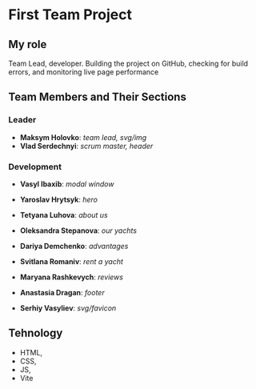# First Team Project

## My role

Team Lead, developer. Building the project on GitHub, checking for build errors,
and monitoring live page performance

## Team Members and Their Sections

### Leader

- **Maksym Holovko**: _team lead, svg/img_
- **Vlad Serdechnyi**: _scrum master, header_

### Development

- **Vasyl Ibaxib**: _modal window_

- **Yaroslav Hrytsyk**: _hero_

- **Tetyana Luhova**: _about us_

- **Oleksandra Stepanova**: _our yachts_

- **Dariya Demchenko**: _advantages_

- **Svitlana Romaniv**: _rent a yacht_

- **Maryana Rashkevych**: _reviews_

- **Anastasia Dragan**: _footer_

- **Serhiy Vasyliev**: _svg/favicon_

## Tehnology

- HTML,
- CSS,
- JS,
- Vite
